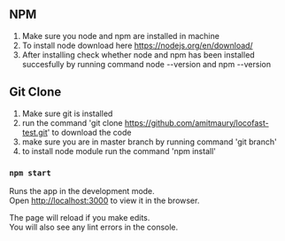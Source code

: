 

## NPM

1. Make sure you node and npm are installed in machine 
2. To install node download here https://nodejs.org/en/download/
3. After installing check whether node and npm has been installed succesfully by running command node --version and npm --version

## Git Clone
1. Make sure git is installed
2. run the command 'git clone https://github.com/amitmaury/locofast-test.git' to download the code
3. make sure you are in master branch by running command 'git branch'
4. to install node module run the command 'npm install'

### `npm start`

Runs the app in the development mode.<br />
Open [http://localhost:3000](http://localhost:3000) to view it in the browser.

The page will reload if you make edits.<br />
You will also see any lint errors in the console.


